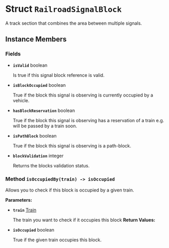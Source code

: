# Struct <code>RailroadSignalBlock</code>

A track section that combines the area between multiple signals.
## Instance Members
### Fields
- <code><b>isValid</b></code> boolean

  Is true if this signal block reference is valid.
- <code><b>isBlockOccupied</b></code> boolean

  True if the block this signal is observing is currently occupied by a vehicle.
- <code><b>hasBlockReservation</b></code> boolean

  True if the block this signal is observing has a reservation of a train e.g. will be passed by a train soon.
- <code><b>isPathBlock</b></code> boolean

  True if the block this signal is observing is a path-block.
- <code><b>blockValidation</b></code> integer

  Returns the blocks validation status.
### Method <code>isOccupiedBy(train) -> isOccupied</code>
Allows you to check if this block is occupied by a given train.

<b>Parameters:</b>

- <code><b>train</b></code> <a href="../classes/Train.md">Train</a>

  The train you want to check if it occupies this block
<b>Return Values:</b>

- <code><b>isOccupied</b></code> boolean

  True if the given train occupies this block.